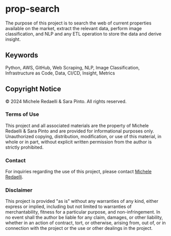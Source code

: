 # prop-search
The purpose of this project is to search the web of current properties available on the market, extract the relevant data, perform image classification, and NLP and any ETL operation to store the data and derive insight.

## Keywords
Python, AWS, GitHub, Web Scraping, NLP, Image Classification, Infrastructure as Code, Data, CI/CD, Insight, Metrics

## Copyright Notice
© 2024 Michele Redaelli & Sara Pinto. All rights reserved.

### Terms of Use
This project and all associated materials are the property of Michele Redaelli & Sara Pinto and are provided for informational purposes only. Unauthorized copying, distribution, modification, or use of this material, in whole or in part, without explicit written permission from the author is strictly prohibited.

### Contact
For inquiries regarding the use of this project, please contact [Michele Redaelli](www.linkedin.com/in/michele-redaelli-za).

### Disclaimer
This project is provided "as is" without any warranties of any kind, either express or implied, including but not limited to warranties of merchantability, fitness for a particular purpose, and non-infringement. In no event shall the author be liable for any claim, damages, or other liability, whether in an action of contract, tort, or otherwise, arising from, out of, or in connection with the project or the use or other dealings in the project.

